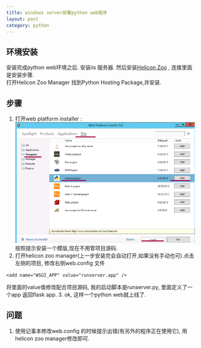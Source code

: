 ```yaml
--- 
title: windows server部署python web程序
layout: post
category: python
---
```


## 环境安装

安装完成python web环境之后. 安装iis 服务器. 然后安装[Helicon Zoo][1] , 连接里面是安装步骤.    
打开Helicon Zoo Manager 找到Python Hosting Package,并安装.



## 步骤

1. 打开web platform installer :
    ![step1][2]
   按照提示安装一个模版,现在不用管项目源码.
2. 打开helicon zoo manager(上一步安装完会自动打开,如果没有手动也可).点击左侧的项目, 修改右侧web.config 文件  
```
<add name="WSGI_APP" value="runserver.app" />
``` 
将里面的value值修改配合项目源码, 我的启动脚本是runserver.py, 里面定义了一个app 返回flask app.
3. ok, 这样一个python web就上线了.

## 问题
1. 使用记事本修改web.config 的时候提示出错(有另外的程序正在使用它), 用helicon zoo manager修改即可.

 
   
[1]:http://www.helicontech.com/zoo/install.html "Helicon Zoo"
[2]: ../img/2014-11-11/deploy-python-web-on-windows-1.png "step1"